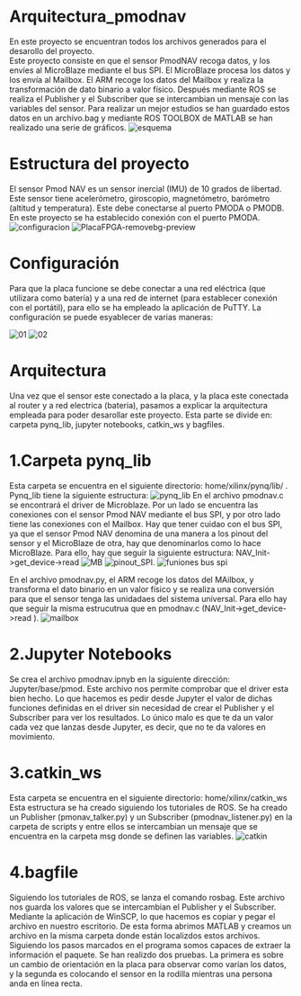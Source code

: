 # Arquitectura_pmodnav
<em>  </em>
En este proyecto se encuentran todos los archivos generados para el desarollo del proyecto.  
Este proyecto consiste en que el sensor PmodNAV recoga datos, y los envíes al MicroBlaze mediante el bus SPI. El MicroBlaze procesa los datos y los envía al Mailbox.
El ARM recoge los datos del Mailbox y realiza la transformación de dato binario a valor físico. Después mediante ROS se realiza el Publisher y el Subscriber que se intercambian un mensaje con las variables del sensor.
Para realizar un mejor estudios se han guardado estos datos en un archivo.bag y mediante ROS TOOLBOX de MATLAB se han realizado una serie de gráficos.
![esquema](https://user-images.githubusercontent.com/115508916/195158527-ca51a97f-a34b-410f-ba8c-59f01131109f.png)

# Estructura del proyecto
<em>  </em>
El sensor Pmod NAV es un sensor inercial (IMU) de 10 grados de libertad. Este sensor tiene acelerómetro, giroscopio, magnetómetro, barómetro (altitud y temperatura). Este debe conectarse al puerto PMODA o PMODB. En este proyecto se ha establecido conexión con el puerto PMODA.
![configuracion](https://user-images.githubusercontent.com/115508916/206214276-ee9d6157-aa64-445f-b86a-789b40400c55.jpg)
![PlacaFPGA-removebg-preview](https://user-images.githubusercontent.com/115508916/206218150-f2bc259b-181a-4505-9f72-898a51f1d761.png)


# Configuración
<em>  </em>
Para que la placa funcione se debe conectar a una red eléctrica (que utilizara como batería) y a una red de internet (para establecer conexión con el portátil), para ello se ha empleado la aplicación de PuTTY. La configuración se puede esyablecer de varias maneras:

![01](https://user-images.githubusercontent.com/115508916/206217187-8a25d1e5-b905-45f7-898a-07f979d07b7d.jpg)
![02](https://user-images.githubusercontent.com/115508916/206217383-a8ae849b-2dc0-413c-ba65-2f7e943620eb.jpg)


# Arquitectura
<em>  </em>
Una vez que el sensor este conectado a la placa, y la placa este conectada al router y a red electrica (bateria), pasamos a explicar la arquitectura empleada para poder desarollar este proyecto. Esta parte se divide en: carpeta pynq_lib, jupyter notebooks, catkin_ws y bagfiles.

# 1.Carpeta pynq_lib
<em>  </em>
Esta carpeta se encuentra en el siguiente directorio: home/xilinx/pynq/lib/ . Pynq_lib tiene la siguiente estructura:
![pynq_lib](https://user-images.githubusercontent.com/115508916/206218803-8690d1af-e3f9-447d-b619-399bdd71bb0b.png)
En el archivo pmodnav.c se encontrará el driver de Microblaze. Por un lado se encuentra las conexiones con el sensor Pmod NAV mediante el bus SPI,
y por otro lado tiene las conexiones con el Mailbox. Hay que tener cuidao con el bus SPI, ya que el sensor Pmod NAV denomina de una manera a los pinout del sensor y el MicroBlaze de otra, hay que denominarlos como lo hace MicroBlaze. Para ello, hay que seguir la siguiente estructura: NAV_Init->get_device->read 
![MB](https://user-images.githubusercontent.com/115508916/206224202-5442964c-35b8-4c41-a7fe-4666d5e49f61.png)
![pinout_SPI](https://user-images.githubusercontent.com/115508916/206219203-21fedd6e-3ff6-4f98-a165-8f5ec45f9908.png).
![funiones bus spi](https://user-images.githubusercontent.com/115508916/206226137-82ee1426-f256-4066-bf8e-16543a666090.png)

En el archivo pmodnav.py, el ARM recoge los datos del MAilbox, y transforma el dato binario en un valor físico y se realiza una conversión para que el sensor tenga las 
unidadaes del sistema universal. Para ello hay que seguir la misma estrucutrua que en pmodnav.c (NAV_Init->get_device->read ).
![mailbox](https://user-images.githubusercontent.com/115508916/206225104-2c51483f-c959-42dc-bda1-7868c351246d.png)


# 2.Jupyter Notebooks
<em>  </em>
Se crea el archivo pmodnav.ipnyb en la siguiente dirección: Jupyter/base/pmod. Este archivo nos permite comprobar que el driver esta bien hecho. Lo que hacemos es
pedir desde Jupyter el valor de dichas funciones definidas en el driver sin necesidad de crear el Publisher y el Subscriber para ver los resultados.
Lo único malo es que te da un valor cada vez que lanzas desde Jupyter, es decir, que no te da valores en movimiento.

# 3.catkin_ws
<em>  </em>
Esta carpeta se encuentra en el siguiente directorio: home/xilinx/catkin_ws
Esta estructura se ha creado siguiendo los tutoriales de ROS. Se ha creado un Publisher (pmonav_talker.py) y un Subscriber (pmodnav_listener.py) en la carpeta de scripts y entre ellos se intercambian un mensaje que se encuentra en la carpeta msg donde se definen las variables.
![catkin](https://user-images.githubusercontent.com/115508916/195159216-8d6e3ab8-c846-408b-a3b6-66a95bae8dd4.png)

# 4.bagfile
<em>  </em>
Siguiendo los tutoriales de ROS, se lanza el comando rosbag. Este archivo nos guarda los valores que se intercambian el Publisher y el Subscriber.
Mediante la aplicación de WinSCP, lo que hacemos es copiar y pegar el archivo en nuestro escritorio. De esta forma abrimos MATLAB y creamos un archivo en la misma carpeta donde están localizdos estos archivos. Siguiendo los pasos marcados en el programa somos capaces de extraer la información el paquete. Se han realizdo dos pruebas. La primera es sobre un cambio de orientación en la placa para observar como varían los datos, y la segunda es colocando el sensor en la rodilla mientras una persona anda en línea recta.
